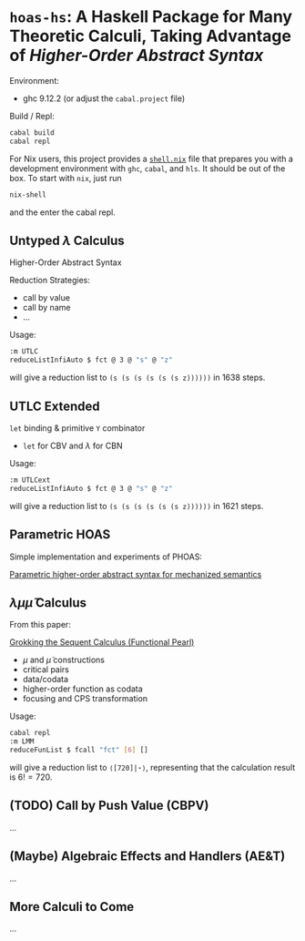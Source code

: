 # `hoas-hs`: A Haskell Package for Many Theoretic Calculi, Taking Advantage of *Higher-Order Abstract Syntax*

Environment:
- ghc 9.12.2 (or adjust the `cabal.project` file)

Build / Repl:

```sh
cabal build
cabal repl
```

For Nix users, this project provides a [`shell.nix`](/shell.nix) file that prepares you with a development environment
with `ghc`, `cabal`, and `hls`. It should be out of the box. To start with `nix`, just run

```sh
nix-shell
```

and the enter the cabal repl.



## Untyped $\lambda$ Calculus

Higher-Order Abstract Syntax

Reduction Strategies:

- call by value
- call by name
- ...

Usage:

```sh
:m UTLC
reduceListInfiAuto $ fct @ 3 @ "s" @ "z"
```

will give a reduction list to `(s (s (s (s (s (s z))))))` in 1638 steps.



## UTLC Extended

`let` binding & primitive `Y` combinator

- `let` for CBV and $\lambda$ for CBN

Usage:

```sh
:m UTLCext
reduceListInfiAuto $ fct @ 3 @ "s" @ "z"
```

will give a reduction list to `(s (s (s (s (s (s z))))))` in 1621 steps.



## Parametric HOAS

Simple implementation and experiments of PHOAS:

[Parametric higher-order abstract syntax for mechanized semantics](https://dl.acm.org/doi/10.1145/1411204.1411226)



## $\lambda \mu \tilde{\mu}$ Calculus

From this paper:

[Grokking the Sequent Calculus (Functional Pearl)](https://dl.acm.org/doi/10.1145/3674639)

- $\mu$ and $\tilde{\mu}$ constructions
- critical pairs
- data/codata
- higher-order function as codata
- focusing and CPS transformation

Usage:

```sh
cabal repl
:m LMM
reduceFunList $ fcall "fct" [6] []
```

will give a reduction list to `⟨[720]|⋆⟩`, representing that the calculation result is $6!=720$.



## (TODO) Call by Push Value (CBPV)

...

## (Maybe) Algebraic Effects and Handlers (AE&T)

...

## More Calculi to Come

...
